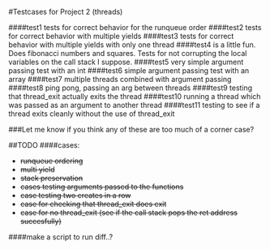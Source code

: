 #Testcases for Project 2 (threads)

####test1
tests for correct behavior for the runqueue order
####test2
tests for correct behavior with multiple yields
####test3
tests for correct behavior with multiple yields with only one thread
####test4
is a little fun. Does fibonacci numbers and squares. Tests for not corrupting the local variables on the call stack I suppose.
####test5
very simple argument passing test with an int
####test6
simple argument passing test with an array
####test7
multiple threads combined with argument passing
####test8
ping pong, passing an arg between threads
####test9
testing that thread_exit actually exits the thread
####test10
running a thread which was passed as an argument to another thread
####test11
testing to see if a thread exits cleanly without the use of thread_exit

###Let me know if you think any of these are too much of a corner case?

##TODO
####cases:
- ~~runqueue ordering~~
- ~~multi yield~~
- ~~stack preservation~~
- ~~cases testing arguments passed to the functions~~
- ~~case testing two creates in a row~~
- ~~case for checking that thread_exit does exit~~
- ~~case for no thread_exit (see if the call stack pops the ret address succesfully)~~

####make a script to run diff..?
